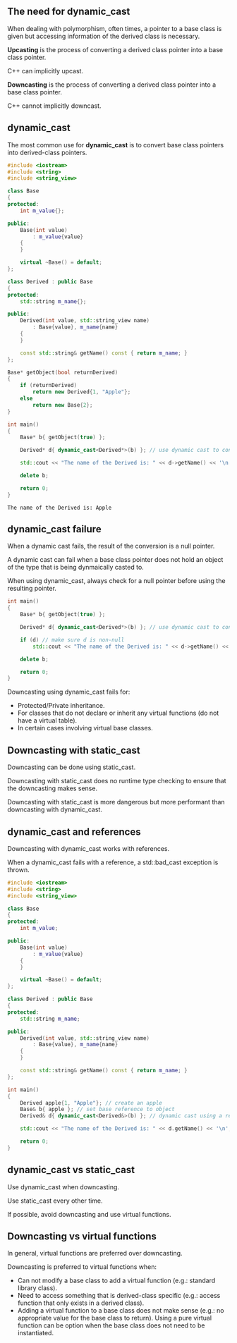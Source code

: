 ## The need for dynamic_cast
When dealing with polymorphism, often times, a pointer to a base class is given but accessing information of the derived class is necessary.

**Upcasting** is the process of converting a derived class pointer into a base class pointer.

C++ can implicitly upcast.

**Downcasting** is the process of converting a derived class pointer into a base class pointer.


C++ cannot implicitly downcast.

## dynamic_cast
The most common use for **dynamic_cast** is to convert base class pointers into derived-class pointers. 

```cpp
#include <iostream>
#include <string>
#include <string_view>

class Base
{
protected:
	int m_value{};

public:
	Base(int value)
		: m_value{value}
	{
	}

	virtual ~Base() = default;
};

class Derived : public Base
{
protected:
	std::string m_name{};

public:
	Derived(int value, std::string_view name)
		: Base{value}, m_name{name}
	{
	}

	const std::string& getName() const { return m_name; }
};

Base* getObject(bool returnDerived)
{
	if (returnDerived)
		return new Derived{1, "Apple"};
	else
		return new Base{2};
}

int main()
{
	Base* b{ getObject(true) };

	Derived* d{ dynamic_cast<Derived*>(b) }; // use dynamic cast to convert Base pointer into Derived pointer

	std::cout << "The name of the Derived is: " << d->getName() << '\n';

	delete b;

	return 0;
}
```

```
The name of the Derived is: Apple
```

## dynamic_cast failure
When a dynamic cast fails, the result of the conversion is a null pointer.

A dynamic cast can fail when a base class pointer does not hold an object of the type that is being dynmaically casted to.

When using dynamic_cast, always check for a null pointer before using the resulting pointer.

```cpp
int main()
{
	Base* b{ getObject(true) };

	Derived* d{ dynamic_cast<Derived*>(b) }; // use dynamic cast to convert Base pointer into Derived pointer

	if (d) // make sure d is non-null
		std::cout << "The name of the Derived is: " << d->getName() << '\n';

	delete b;

	return 0;
}
```

Downcasting using dynamic_cast fails for:
- Protected/Private inheritance.
- For classes that do not declare or inherit any virtual functions (do not have a virtual table).
- In certain cases involving virtual base classes.

## Downcasting with static_cast
Downcasting can be done using static_cast.

Downcasting with static_cast does no runtime type checking to ensure that the downcasting makes sense. 

Downcasting with static_cast is more dangerous but more performant than downcasting with dynamic_cast.

## dynamic_cast and references
Downcasting with dynamic_cast works with references.

When a dynamic_cast fails with a reference, a std::bad_cast exception is thrown. 
```cpp
#include <iostream>
#include <string>
#include <string_view>

class Base
{
protected:
	int m_value;

public:
	Base(int value)
		: m_value{value}
	{
	}

	virtual ~Base() = default;
};

class Derived : public Base
{
protected:
	std::string m_name;

public:
	Derived(int value, std::string_view name)
		: Base{value}, m_name{name}
	{
	}

	const std::string& getName() const { return m_name; }
};

int main()
{
	Derived apple{1, "Apple"}; // create an apple
	Base& b{ apple }; // set base reference to object
	Derived& d{ dynamic_cast<Derived&>(b) }; // dynamic cast using a reference instead of a pointer

	std::cout << "The name of the Derived is: " << d.getName() << '\n'; // we can access Derived::getName through d

	return 0;
}
```

## dynamic_cast vs static_cast
Use dynamic_cast when downcasting.

Use static_cast every other time.

If possible, avoid downcasting and use virtual functions.

## Downcasting vs virtual functions
In general, virtual functions are preferred over downcasting.

Downcasting is preferred to virtual functions when:
- Can not modify a base class to add a virtual function (e.g.: standard library class).
- Need to access something that is derived-class specific (e.g.: access function that only exists in a derived class).
- Adding a virtual function to a base class does not make sense (e.g.: no appropriate value for the base class to return). Using a pure virtual function can be option when the base class does not need to be instantiated.

